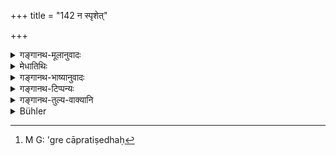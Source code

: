 +++
title = "142 न स्पृशेत्"

+++

<details><summary>गङ्गानथ-मूलानुवादः</summary>

A Brāhmaṇa, while unclean, shall hot touch, with his hand, a cow, a Brāhmaṇa or fire. Nor shall he, being in good health, look at the luminaries in the sky, while he is impure.—(142)
</details>

<details><summary>मेधातिथिः</summary>

**उच्छिष्टो** भुक्तवान् अनाचान्तः कृतमूत्रपुरीषश् च । अशुचिमात्रम् इहोच्छिष्टशब्देनोच्यते । तथा चोच्छिष्टस्य गवादिस्पर्शः प्रतिषिध्यते । अशुचिशब्देन प्रायश्चित्तं वक्ष्यति । **प्राणि**ग्रहणम् अतन्त्रम् । अन्येनाप्य् अङ्गेन स्पर्शो नेष्यते । वस्त्राद्यन्तरिते न निषेधः । **दिवि** **ज्योतिर्गणं** न पस्येत् । **स्वस्थो** ऽनातुरः । दिवीतिवचनाद् भूमौ ज्योतिषो ऽग्नेर् अप्रतिषेधः[^२१५] ॥ ४.१४२ ॥


[^२१५]:
     M G: 'gre cāpratiṣedhaḥ
</details>

<details><summary>गङ्गानथ-भाष्यानुवादः</summary>

‘*Unclean*;’—*i.e*., not washed after having eaten; or, after having evacuated the bladder or the bowels. The term ‘*ucchiṣṭa*’ here stands simply for ‘*impure*;’ and it is in this sense that the ‘*ucchiṣṭa*’ person is forbidden to touch the cow, etc. The expiatory rite in connection with this forbidden touching is going to be prescribed in the next verse, where the term ‘*ashuchi*,’ ‘impure,’ is used.

No significance attaches to the term ‘*hand*’, as touching with any other part of the body also is not desirable. The prohibition, however, does not apply to the case where one interposes a piece of cloth.

‘*He shall not look at the luminaries in the sky*.’—‘*Being in* *good*
*health’—i.e*., under normal conditions.—The addition of the pharse
(phrase?), ‘*in the sky*,’ indicates that the prohibition does not apply to looking at the ‘luminary *on the earth*’—*i.e*., the fire.—(142)
</details>

<details><summary>गङ्गानथ-टिप्पन्यः</summary>

This verse is quoted in *Nṛsiṃhaprasāda* (Saṃskāra, p. 71b).
</details>

<details><summary>गङ्गानथ-तुल्य-वाक्यानि</summary>

*Āpastamba Dharmasūtra* (1.15.18).—‘He shall not touch fire, except with
due care.’

*Yājñavalkya* (1.155).—‘He shall not touch with the foot, or while he is
impure, a cow, a Brāhmaṇa, fire or food.’
</details>

<details><summary>Bühler</summary>

142	A Brahmana who is impure must not touch with his hand a cow, a Brahmana, or fire; nor, being in good health, let him look at the luminaries in the sky, while he is impure.
</details>
